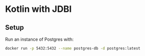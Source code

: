# Kotlin with JDBI 

## Setup 

Run an instance of Postgres with:
```bash
docker run -p 5432:5432 --name postgres-db -d postgres:latest
```